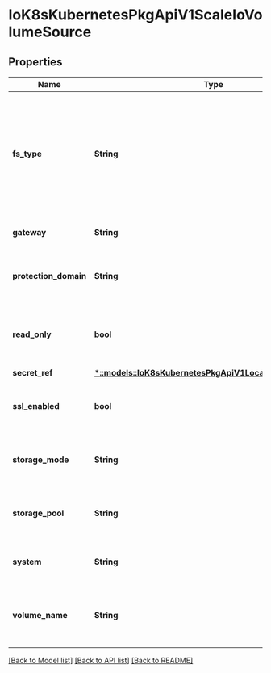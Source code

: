 # IoK8sKubernetesPkgApiV1ScaleIoVolumeSource

## Properties
Name | Type | Description | Notes
------------ | ------------- | ------------- | -------------
**fs_type** | **String** | Filesystem type to mount. Must be a filesystem type supported by the host operating system. Ex. \&quot;ext4\&quot;, \&quot;xfs\&quot;, \&quot;ntfs\&quot;. Implicitly inferred to be \&quot;ext4\&quot; if unspecified. | [optional] 
**gateway** | **String** | The host address of the ScaleIO API Gateway. | 
**protection_domain** | **String** | The name of the Protection Domain for the configured storage (defaults to \&quot;default\&quot;). | [optional] 
**read_only** | **bool** | Defaults to false (read/write). ReadOnly here will force the ReadOnly setting in VolumeMounts. | [optional] 
**secret_ref** | [***::models::IoK8sKubernetesPkgApiV1LocalObjectReference**](io.k8s.kubernetes.pkg.api.v1.LocalObjectReference.md) |  | 
**ssl_enabled** | **bool** | Flag to enable/disable SSL communication with Gateway, default false | [optional] 
**storage_mode** | **String** | Indicates whether the storage for a volume should be thick or thin (defaults to \&quot;thin\&quot;). | [optional] 
**storage_pool** | **String** | The Storage Pool associated with the protection domain (defaults to \&quot;default\&quot;). | [optional] 
**system** | **String** | The name of the storage system as configured in ScaleIO. | 
**volume_name** | **String** | The name of a volume already created in the ScaleIO system that is associated with this volume source. | [optional] 

[[Back to Model list]](../README.md#documentation-for-models) [[Back to API list]](../README.md#documentation-for-api-endpoints) [[Back to README]](../README.md)


